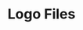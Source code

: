 ---
title: Logo Files 
parent: resources
order: 5
sections:
    
  - file: intro
    layout: text   
    
#  - file: intro-background
#    layout: text
  
#  - file: background
#    layout: accordion
    
#  - file: intro-transparent
#    layout: text

#  - file: transparent
#    layout: accordion
 
#  - file: zip
#    layout: text
    
  - file: embedding
    layout: text
    
  - file: evolution
    layout: text

---